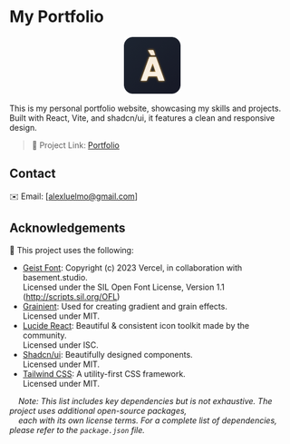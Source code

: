 # My Portfolio

<p align="center">
  <img src="public/icon.png" alt="Portfolio Logo" width="100" height="100" />
</p>

This is my personal portfolio website, showcasing my skills and projects. Built with React, Vite, and shadcn/ui, it features a clean and responsive design.

> 🔗 Project Link: [Portfolio](https://luelmo14.github.io/my-portfolio/)

## Contact

✉️ Email: [alexluelmo@gmail.com]

## Acknowledgements

🧾 This project uses the following:

- [Geist Font](https://vercel.com/font): Copyright (c) 2023 Vercel, in collaboration with basement.studio. <br>
  Licensed under the SIL Open Font License, Version 1.1 (http://scripts.sil.org/OFL)
- [Grainient](https://www.npmjs.com/package/@prodbyeagle/grainient): Used for creating gradient and grain effects.<br>
  Licensed under MIT.
- [Lucide React](https://lucide.dev/): Beautiful & consistent icon toolkit made by the community.<br>
  Licensed under ISC.
- [Shadcn/ui](https://ui.shadcn.com/): Beautifully designed components.<br>
  Licensed under MIT.
- [Tailwind CSS](https://tailwindcss.com/): A utility-first CSS framework.<br>
  Licensed under MIT.

&nbsp;&nbsp;&nbsp;&nbsp;_Note: This list includes key dependencies but is not exhaustive. The project uses additional open-source packages,_  
&nbsp;&nbsp;&nbsp;&nbsp;_each with its own license terms. For a complete list of dependencies, please refer to the `package.json` file._
